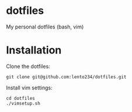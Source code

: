 # dotfiles
  
  My personal dotfiles (bash, vim)
  
# Installation

Clone the dotfiles:

  ```git clone git@github.com:lento234/dotfiles.git```

Install vim settings:

  ```
  cd dotfiles
  ./vimsetup.sh
  ```
